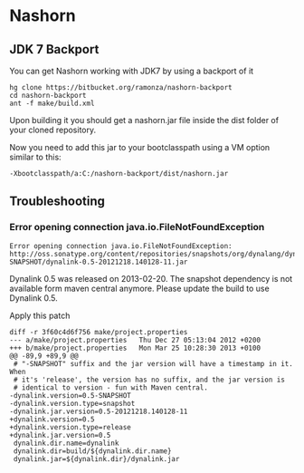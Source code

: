 # Nashorn #

## JDK 7 Backport ##

You can get Nashorn working with JDK7 by using a backport of it

	hg clone https://bitbucket.org/ramonza/nashorn-backport
	cd nashorn-backport
	ant -f make/build.xml

Upon building it you should get a nashorn.jar file inside the dist folder of your cloned repository.

Now you need to add this jar to your bootclasspath using a VM option similar to this:

	-Xbootclasspath/a:C:/nashorn-backport/dist/nashorn.jar

## Troubleshooting ##

### Error opening connection java.io.FileNotFoundException ###

	Error opening connection java.io.FileNotFoundException: http://oss.sonatype.org/content/repositories/snapshots/org/dynalang/dynalink/0.5-SNAPSHOT/dynalink-0.5-20121218.140128-11.jar

Dynalink 0.5 was released on 2013-02-20. The snapshot dependency is not available form maven central anymore. Please update the build to use Dynalink 0.5.

Apply this patch

	diff -r 3f60c4d6f756 make/project.properties
	--- a/make/project.properties	Thu Dec 27 05:13:04 2012 +0200
	+++ b/make/project.properties	Mon Mar 25 10:28:30 2013 +0100
	@@ -89,9 +89,9 @@
	 # "-SNAPSHOT" suffix and the jar version will have a timestamp in it. When
	 # it's 'release', the version has no suffix, and the jar version is
	 # identical to version - fun with Maven central.
	-dynalink.version=0.5-SNAPSHOT
	-dynalink.version.type=snapshot
	-dynalink.jar.version=0.5-20121218.140128-11
	+dynalink.version=0.5
	+dynalink.version.type=release
	+dynalink.jar.version=0.5
	 dynalink.dir.name=dynalink
	 dynalink.dir=build/${dynalink.dir.name}
	 dynalink.jar=${dynalink.dir}/dynalink.jar
